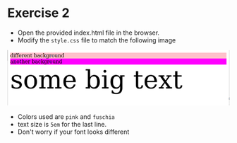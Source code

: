 # Exercise 2

- Open the provided index.html file in the browser.
- Modify the `style.css` file to match the following image

![exercise-2 goal](../../__1-lecture/assets/ex-2-goal.png)

- Colors used are `pink` and `fuschia`
- text size is `5em` for the last line.
- Don't worry if your font looks different

